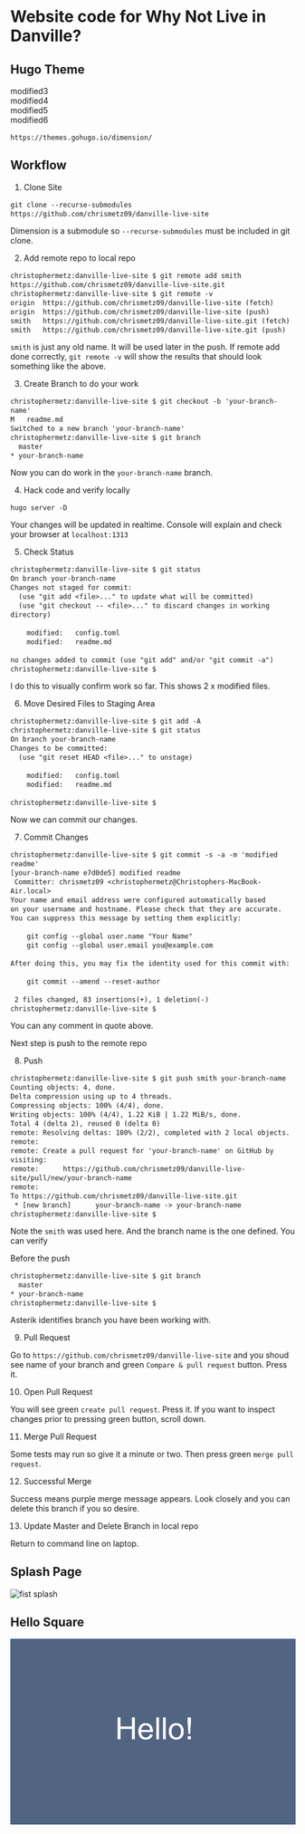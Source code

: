 # Website code for Why Not Live in Danville?

## Hugo Theme

modified3
<br/>
modified4
<br/>
modified5
<br/>
modified6


```
https://themes.gohugo.io/dimension/
```

## Workflow

1. Clone Site

```
git clone --recurse-submodules https://github.com/chrismetz09/danville-live-site
```

Dimension is a submodule so `--recurse-submodules` must be included in git clone.

2. Add remote repo to local repo

```
christophermetz:danville-live-site $ git remote add smith https://github.com/chrismetz09/danville-live-site.git
christophermetz:danville-live-site $ git remote -v
origin	https://github.com/chrismetz09/danville-live-site (fetch)
origin	https://github.com/chrismetz09/danville-live-site (push)
smith	https://github.com/chrismetz09/danville-live-site.git (fetch)
smith	https://github.com/chrismetz09/danville-live-site.git (push)
```

`smith` is just any old name. It will be used later in the push. If remote add done correctly, `git remote -v` will show the results that should look something like the above.

3. Create Branch to do your work

```
christophermetz:danville-live-site $ git checkout -b 'your-branch-name'
M	readme.md
Switched to a new branch 'your-branch-name'
christophermetz:danville-live-site $ git branch
  master
* your-branch-name
```
Now you can do work in the `your-branch-name` branch. 

4. Hack code and verify locally

```
hugo server -D
```

Your changes will be updated in realtime. Console will explain and check your browser at `localhost:1313`

5. Check Status

```
christophermetz:danville-live-site $ git status
On branch your-branch-name
Changes not staged for commit:
  (use "git add <file>..." to update what will be committed)
  (use "git checkout -- <file>..." to discard changes in working directory)

	modified:   config.toml
	modified:   readme.md

no changes added to commit (use "git add" and/or "git commit -a")
christophermetz:danville-live-site $
```

I do this to visually confirm work so far. This shows 2 x modified files.

6. Move Desired Files to Staging Area

```
christophermetz:danville-live-site $ git add -A
christophermetz:danville-live-site $ git status
On branch your-branch-name
Changes to be committed:
  (use "git reset HEAD <file>..." to unstage)

	modified:   config.toml
	modified:   readme.md

christophermetz:danville-live-site $
```

Now we can commit our changes.

7. Commit Changes

```
christophermetz:danville-live-site $ git commit -s -a -m 'modified readme'
[your-branch-name e7d0de5] modified readme
 Committer: chrismetz09 <christophermetz@Christophers-MacBook-Air.local>
Your name and email address were configured automatically based
on your username and hostname. Please check that they are accurate.
You can suppress this message by setting them explicitly:

    git config --global user.name "Your Name"
    git config --global user.email you@example.com

After doing this, you may fix the identity used for this commit with:

    git commit --amend --reset-author

 2 files changed, 83 insertions(+), 1 deletion(-)
christophermetz:danville-live-site $
```

You can any comment in quote above.

Next step is push to the remote repo

8. Push

```
christophermetz:danville-live-site $ git push smith your-branch-name
Counting objects: 4, done.
Delta compression using up to 4 threads.
Compressing objects: 100% (4/4), done.
Writing objects: 100% (4/4), 1.22 KiB | 1.22 MiB/s, done.
Total 4 (delta 2), reused 0 (delta 0)
remote: Resolving deltas: 100% (2/2), completed with 2 local objects.
remote:
remote: Create a pull request for 'your-branch-name' on GitHub by visiting:
remote:      https://github.com/chrismetz09/danville-live-site/pull/new/your-branch-name
remote:
To https://github.com/chrismetz09/danville-live-site.git
 * [new branch]      your-branch-name -> your-branch-name
christophermetz:danville-live-site $
```

Note the `smith` was used here. And the branch name is the one defined. You can verify

Before the push

```
christophermetz:danville-live-site $ git branch
  master
* your-branch-name
christophermetz:danville-live-site $
```

Asterik identifies branch you have been working with.

9. Pull Request

Go to `https://github.com/chrismetz09/danville-live-site` and you shoud see name of your branch and green `Compare & pull request` button. Press it.

10. Open Pull Request

You will see green `create pull request`. Press it. If you want to inspect changes prior to pressing green button, scroll down.

11. Merge Pull Request

Some tests may run so give it a minute or two. Then press green `merge pull request`.

12. Successful Merge

Success means purple merge message appears. Look closely and you can delete this branch if you so desire.

13. Update Master and Delete Branch in local repo

Return to command line on laptop.


## Splash Page

![fist splash](img/web-splash.png)

## Hello Square

![hello square](docs/images/hello-square.png)


